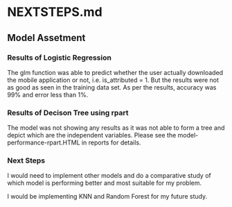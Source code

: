 # NEXTSTEPS.md


## Model Assetment

### Results of Logistic Regression

The glm function was able to predict whether the user actually downloaded the mobile application or not, i.e. is_attributed = 1. But the results were not as good as seen in the training data set. As per the results, accuracy was 99% and error less than 1%.

### Results of Decison Tree using rpart

The model was not showing any results as it was not able to form a tree and depict which are the independent variables. Please see the model-performance-rpart.HTML in reports for details.

### Next Steps

I would need to implement other models and do a comparative study of which model is performing better and most suitable for my problem.

I would be implementing KNN and Random Forest for my future study.


